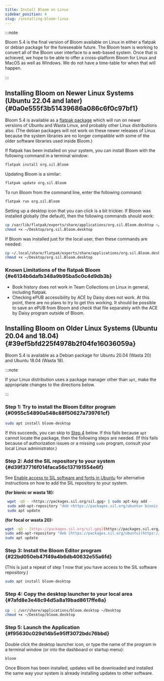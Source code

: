 ```yaml
---
title: Install Bloom on Linux
sidebar_position: 4
slug: /installing-bloom-linux
---
```




:::note

Bloom 5.4 is the final version of Bloom available on Linux in either a flatpak or debian package for the foreseeable future.  The Bloom team is working to convert all of the Bloom user interface to a web-based system. Once that is achieved, we hope to be able to offer a cross-platform Bloom for Linux and MacOS as well as Windows.  We do not have a time-table for when that will happen.

:::




## Installing Bloom on Newer Linux Systems (Ubuntu 22.04 and later) {#0a0e555f3b51439686a086c6f0c97bf1}


Bloom 5.4 is available as a [flatpak package](https://flathub.org/apps/org.sil.Bloom) which will run on newer versions of Ubuntu and Wasta Linux, and probably other Linux distributions also. (The debian packages will not work on these newer releases of Linux because the system libraries are no longer compatible with some of the older software libraries used inside Bloom.)


If flatpak has been installed on your system, you can install Bloom with the following command in a terminal window:


```bash
flatpak install org.sil.Bloom
```


Updating Bloom is a similar:


```bash
flatpak update org.sil.Bloom
```


To run Bloom from the command line, enter the following command:


```bash
flatpak run org.sil.Bloom
```


Setting up a desktop icon that you can click is a bit trickier.  If Bloom was installed globally (the default), then the following commands should work:


```bash
cp /var/lib/flatpak/exports/share/applications/org.sil.Bloom.desktop ~/Desktop
chmod +x ~/Desktop/org.sil.Bloom.desktop
```


If Bloom was installed just for the local user, then these commands are needed:


```bash
cp ~/.local/share/flatpak/exports/share/applications/org.sil.Bloom.desktop ~/Desktop
chmod +x ~/Desktop/org.sil.Bloom.desktop
```


### Known Limitations of the flatpak Bloom {#e6134b6dafb348a9b95ba5c0c4d9db3b}

- Book history does not work in Team Collections on Linux in general, including flatpak.
- Checking ePUB accessibility by ACE by Daisy does not work.  At this point, there are no plans to try to get this working.  It should be possible to save an ePUB from Bloom and check that file separately with the ACE by Daisy program outside of Bloom.

## Installing Bloom on Older Linux Systems (Ubuntu 20.04 and 18.04) {#39ef5bfd225f4978b2f04fe16036059a}


Bloom 5.4 is available as a Debian package for Ubuntu 20.04 (Wasta 20) and Ubuntu 18.04 (Wasta 18). 


:::note

If your Linux distribution uses a package manager other than `apt`, make the appropriate changes to the directions below. 

:::




### Step 1: Try to install the Bloom Editor program {#0955c54890a548c88f50627a739761cf}


```bash
sudo apt install bloom-desktop
```


If this succeeds, you can skip to [Step 4](/installing-bloom-linux#7afd8e3e48c94d5a8a19bad8617ffe8a) below.  If this fails because `apt` cannot locate the package, then the following steps are needed. (If this fails because of authorization issues or a missing `sudo` program, consult your local Linux administrator.)


### Step 2: Add the SIL repository to your system {#d39f37716f014faca56c137191554e6f}


See [Enable access to SIL software and fonts in Ubuntu](https://packages.sil.org/) for alternative instructions on how to add the SIL repository to your system.


**(for bionic or wasta 18):**


```bash
 wget -qO - <https://packages.sil.org/sil.gpg> | sudo apt-key add -
 sudo add-apt-repository "deb <https://packages.sil.org/ubuntu> bionic main"
 sudo apt update

```


**(for focal or wasta 20):**


```bash
wget -qO - [https://packages.sil.org/sil.gpg](https://packages.sil.org/sil.gpg) | sudo apt-key add -
sudo add-apt-repository "deb [https://packages.sil.org/ubuntu](https://packages.sil.org/ubuntu) focal main"
sudo apt update
```


### Step 3: Install the Bloom Editor program {#22bd050eb47f49a4b6db40632e55a6fd}


(This is just a repeat of step 1 now that you have access to the SIL software repository.)


```bash
sudo apt install bloom-desktop
```


### Step 4: Copy the desktop launcher to your local area {#7afd8e3e48c94d5a8a19bad8617ffe8a}


```bash
cp -i /usr/share/applications/bloom.desktop ~/Desktop
chmod +x ~/Desktop/bloom.desktop
```


### Step 5: Launch the Application {#f95630c029d14b5e95ff3072bdc76bbd}


Double click the desktop launcher icon, or type the name of the program in a terminal window (or into the dashboard or startup menu): 


```bash
bloom
```


Once Bloom has been installed, updates will be downloaded and installed the same way your system is already installing updates to other software.


